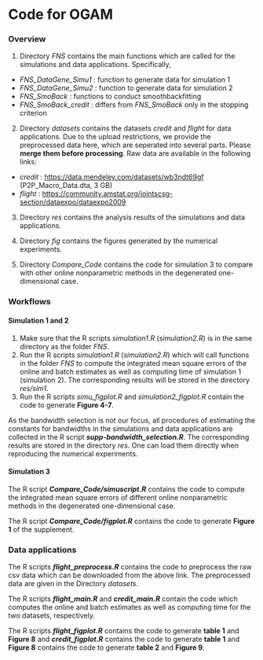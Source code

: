 # Code for OGAM

### Overview

1. Directory *FNS* contains the main functions which are called for the simulations and data applications. Specifically,
- *FNS_DataGene_Simu1* : function to generate data for simulation 1
- *FNS_DataGene_Simu2* : function to generate data for simulation 2
- *FNS_SmoBack* : functions to conduct smoothbackfitting
- *FNS_SmoBack_credit* : differs from *FNS_SmoBack* only in the stopping criterion

2. Directory *datasets* contains the datasets *credit* and *flight* for data applications. Due to the upload restrictions, we provide the preprocessed data here, which are seperated into several parts. Please **merge them before processing**. Raw data are available in the following links:
- *credit* : https://data.mendeley.com/datasets/wb3ndt69gf (P2P_Macro_Data.dta, 3 GB)
- *flight* : https://community.amstat.org/jointscsg-section/dataexpo/dataexpo2009

3. Directory *res* contains the analysis results of the simulations and data applications.

4. Directory *fig* contains the figures generated by the numerical experiments. 

5. Directory *Compare_Code* contains the code for simulation 3 to compare with other online nonparametric methods in the degenerated one-dimensional case.

### Workflows

#### Simulation 1 and 2

1. Make sure that the R scripts *simulation1.R* (*simulation2.R*) is in the same  directory as the folder *FNS*.
2. Run the R scripts *simulation1.R* (*simulation2.R*) which will call functions in the folder *FNS* to compute the integrated mean square errors of the online and batch estimates as well as computing time of simulation 1 (simulation 2). The corresponding results will be stored in the directory *res/sim1*. 
3. Run the R scripts *simu_figplot.R* and *simulation2_figplot.R* contain the code to generate **Figure 4-7**. 

As the bandwidth selection is not our focus, all procedures of estimating the constants for bandwidths in the simulations and data applications are collected in the R script ***supp-bandwidth_selection.R***. The corresponding results are stored in the directory *res*. One can load them directly when reproducing the numerical experiments.

#### Simulation 3

The R script ***Compare_Code/simuscript.R*** contains the code to compute the integrated mean square errors of different online nonparametric methods in the degenerated one-dimensional case.

The R script ***Compare_Code/figplot.R*** contains the code to generate **Figure 1** of the supplement.

### Data applications

The R scripts ***flight_preprocess.R*** contains the code to preprocess the raw csv data which can be downloaded from the above link. The preprocessed data are given in the Directory *datasets*.

The R scripts ***flight_main.R*** and ***credit_main.R*** contain the code which computes the online and batch estimates as well as computing time for the two datasets, respectively. 

The R scripts ***flight_figplot.R*** contains the code to generate **table 1** and **Figure 8** and ***credit_figplot.R*** contains the code to generate **table 1** and **Figure 8** contains the code to generate **table 2** and **Figure 9**. 
